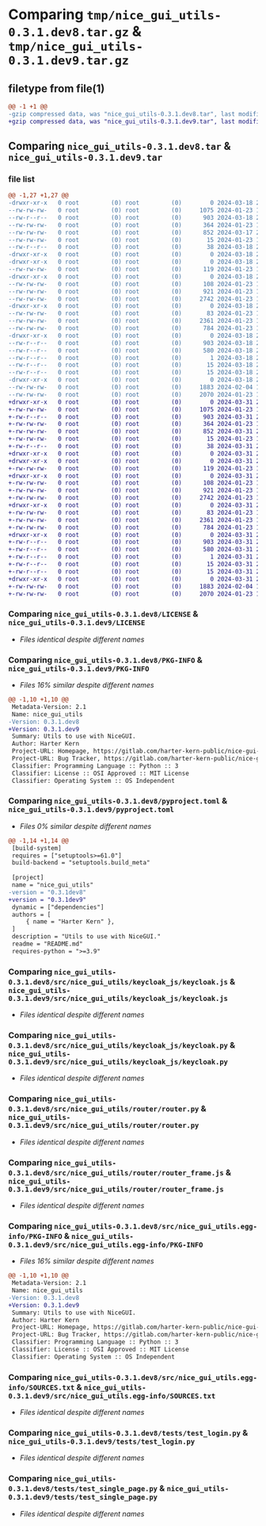 # Comparing `tmp/nice_gui_utils-0.3.1.dev8.tar.gz` & `tmp/nice_gui_utils-0.3.1.dev9.tar.gz`

## filetype from file(1)

```diff
@@ -1 +1 @@
-gzip compressed data, was "nice_gui_utils-0.3.1.dev8.tar", last modified: Mon Mar 18 20:49:14 2024, max compression
+gzip compressed data, was "nice_gui_utils-0.3.1.dev9.tar", last modified: Sun Mar 31 20:29:27 2024, max compression
```

## Comparing `nice_gui_utils-0.3.1.dev8.tar` & `nice_gui_utils-0.3.1.dev9.tar`

### file list

```diff
@@ -1,27 +1,27 @@
-drwxr-xr-x   0 root         (0) root         (0)        0 2024-03-18 20:49:14.174026 nice_gui_utils-0.3.1.dev8/
--rw-rw-rw-   0 root         (0) root         (0)     1075 2024-01-23 14:06:44.000000 nice_gui_utils-0.3.1.dev8/LICENSE
--rw-r--r--   0 root         (0) root         (0)      903 2024-03-18 20:49:14.174026 nice_gui_utils-0.3.1.dev8/PKG-INFO
--rw-rw-rw-   0 root         (0) root         (0)      364 2024-01-23 14:06:44.000000 nice_gui_utils-0.3.1.dev8/README.md
--rw-rw-rw-   0 root         (0) root         (0)      852 2024-03-17 21:14:33.000000 nice_gui_utils-0.3.1.dev8/pyproject.toml
--rw-rw-rw-   0 root         (0) root         (0)       15 2024-01-23 14:06:44.000000 nice_gui_utils-0.3.1.dev8/requirements.txt
--rw-r--r--   0 root         (0) root         (0)       38 2024-03-18 20:49:14.174026 nice_gui_utils-0.3.1.dev8/setup.cfg
-drwxr-xr-x   0 root         (0) root         (0)        0 2024-03-18 20:49:14.170026 nice_gui_utils-0.3.1.dev8/src/
-drwxr-xr-x   0 root         (0) root         (0)        0 2024-03-18 20:49:14.170026 nice_gui_utils-0.3.1.dev8/src/nice_gui_utils/
--rw-rw-rw-   0 root         (0) root         (0)      119 2024-01-23 14:06:44.000000 nice_gui_utils-0.3.1.dev8/src/nice_gui_utils/__init__.py
-drwxr-xr-x   0 root         (0) root         (0)        0 2024-03-18 20:49:14.174026 nice_gui_utils-0.3.1.dev8/src/nice_gui_utils/keycloak_js/
--rw-rw-rw-   0 root         (0) root         (0)      108 2024-01-23 14:06:44.000000 nice_gui_utils-0.3.1.dev8/src/nice_gui_utils/keycloak_js/__init__.py
--rw-rw-rw-   0 root         (0) root         (0)      921 2024-01-23 14:06:44.000000 nice_gui_utils-0.3.1.dev8/src/nice_gui_utils/keycloak_js/keycloak.js
--rw-rw-rw-   0 root         (0) root         (0)     2742 2024-01-23 14:06:44.000000 nice_gui_utils-0.3.1.dev8/src/nice_gui_utils/keycloak_js/keycloak.py
-drwxr-xr-x   0 root         (0) root         (0)        0 2024-03-18 20:49:14.174026 nice_gui_utils-0.3.1.dev8/src/nice_gui_utils/router/
--rw-rw-rw-   0 root         (0) root         (0)       83 2024-01-23 14:06:44.000000 nice_gui_utils-0.3.1.dev8/src/nice_gui_utils/router/__init__.py
--rw-rw-rw-   0 root         (0) root         (0)     2361 2024-01-23 14:06:44.000000 nice_gui_utils-0.3.1.dev8/src/nice_gui_utils/router/router.py
--rw-rw-rw-   0 root         (0) root         (0)      784 2024-01-23 14:06:44.000000 nice_gui_utils-0.3.1.dev8/src/nice_gui_utils/router/router_frame.js
-drwxr-xr-x   0 root         (0) root         (0)        0 2024-03-18 20:49:14.174026 nice_gui_utils-0.3.1.dev8/src/nice_gui_utils.egg-info/
--rw-r--r--   0 root         (0) root         (0)      903 2024-03-18 20:49:14.000000 nice_gui_utils-0.3.1.dev8/src/nice_gui_utils.egg-info/PKG-INFO
--rw-r--r--   0 root         (0) root         (0)      580 2024-03-18 20:49:14.000000 nice_gui_utils-0.3.1.dev8/src/nice_gui_utils.egg-info/SOURCES.txt
--rw-r--r--   0 root         (0) root         (0)        1 2024-03-18 20:49:14.000000 nice_gui_utils-0.3.1.dev8/src/nice_gui_utils.egg-info/dependency_links.txt
--rw-r--r--   0 root         (0) root         (0)       15 2024-03-18 20:49:14.000000 nice_gui_utils-0.3.1.dev8/src/nice_gui_utils.egg-info/requires.txt
--rw-r--r--   0 root         (0) root         (0)       15 2024-03-18 20:49:14.000000 nice_gui_utils-0.3.1.dev8/src/nice_gui_utils.egg-info/top_level.txt
-drwxr-xr-x   0 root         (0) root         (0)        0 2024-03-18 20:49:14.174026 nice_gui_utils-0.3.1.dev8/tests/
--rw-rw-rw-   0 root         (0) root         (0)     1883 2024-02-04 19:17:28.000000 nice_gui_utils-0.3.1.dev8/tests/test_login.py
--rw-rw-rw-   0 root         (0) root         (0)     2070 2024-01-23 14:06:44.000000 nice_gui_utils-0.3.1.dev8/tests/test_single_page.py
+drwxr-xr-x   0 root         (0) root         (0)        0 2024-03-31 20:29:27.941980 nice_gui_utils-0.3.1.dev9/
+-rw-rw-rw-   0 root         (0) root         (0)     1075 2024-01-23 14:06:44.000000 nice_gui_utils-0.3.1.dev9/LICENSE
+-rw-r--r--   0 root         (0) root         (0)      903 2024-03-31 20:29:27.937980 nice_gui_utils-0.3.1.dev9/PKG-INFO
+-rw-rw-rw-   0 root         (0) root         (0)      364 2024-01-23 14:06:44.000000 nice_gui_utils-0.3.1.dev9/README.md
+-rw-rw-rw-   0 root         (0) root         (0)      852 2024-03-31 20:12:25.000000 nice_gui_utils-0.3.1.dev9/pyproject.toml
+-rw-rw-rw-   0 root         (0) root         (0)       15 2024-01-23 14:06:44.000000 nice_gui_utils-0.3.1.dev9/requirements.txt
+-rw-r--r--   0 root         (0) root         (0)       38 2024-03-31 20:29:27.941980 nice_gui_utils-0.3.1.dev9/setup.cfg
+drwxr-xr-x   0 root         (0) root         (0)        0 2024-03-31 20:29:27.933980 nice_gui_utils-0.3.1.dev9/src/
+drwxr-xr-x   0 root         (0) root         (0)        0 2024-03-31 20:29:27.937980 nice_gui_utils-0.3.1.dev9/src/nice_gui_utils/
+-rw-rw-rw-   0 root         (0) root         (0)      119 2024-01-23 14:06:44.000000 nice_gui_utils-0.3.1.dev9/src/nice_gui_utils/__init__.py
+drwxr-xr-x   0 root         (0) root         (0)        0 2024-03-31 20:29:27.937980 nice_gui_utils-0.3.1.dev9/src/nice_gui_utils/keycloak_js/
+-rw-rw-rw-   0 root         (0) root         (0)      108 2024-01-23 14:06:44.000000 nice_gui_utils-0.3.1.dev9/src/nice_gui_utils/keycloak_js/__init__.py
+-rw-rw-rw-   0 root         (0) root         (0)      921 2024-01-23 14:06:44.000000 nice_gui_utils-0.3.1.dev9/src/nice_gui_utils/keycloak_js/keycloak.js
+-rw-rw-rw-   0 root         (0) root         (0)     2742 2024-01-23 14:06:44.000000 nice_gui_utils-0.3.1.dev9/src/nice_gui_utils/keycloak_js/keycloak.py
+drwxr-xr-x   0 root         (0) root         (0)        0 2024-03-31 20:29:27.937980 nice_gui_utils-0.3.1.dev9/src/nice_gui_utils/router/
+-rw-rw-rw-   0 root         (0) root         (0)       83 2024-01-23 14:06:44.000000 nice_gui_utils-0.3.1.dev9/src/nice_gui_utils/router/__init__.py
+-rw-rw-rw-   0 root         (0) root         (0)     2361 2024-01-23 14:06:44.000000 nice_gui_utils-0.3.1.dev9/src/nice_gui_utils/router/router.py
+-rw-rw-rw-   0 root         (0) root         (0)      784 2024-01-23 14:06:44.000000 nice_gui_utils-0.3.1.dev9/src/nice_gui_utils/router/router_frame.js
+drwxr-xr-x   0 root         (0) root         (0)        0 2024-03-31 20:29:27.937980 nice_gui_utils-0.3.1.dev9/src/nice_gui_utils.egg-info/
+-rw-r--r--   0 root         (0) root         (0)      903 2024-03-31 20:29:27.000000 nice_gui_utils-0.3.1.dev9/src/nice_gui_utils.egg-info/PKG-INFO
+-rw-r--r--   0 root         (0) root         (0)      580 2024-03-31 20:29:27.000000 nice_gui_utils-0.3.1.dev9/src/nice_gui_utils.egg-info/SOURCES.txt
+-rw-r--r--   0 root         (0) root         (0)        1 2024-03-31 20:29:27.000000 nice_gui_utils-0.3.1.dev9/src/nice_gui_utils.egg-info/dependency_links.txt
+-rw-r--r--   0 root         (0) root         (0)       15 2024-03-31 20:29:27.000000 nice_gui_utils-0.3.1.dev9/src/nice_gui_utils.egg-info/requires.txt
+-rw-r--r--   0 root         (0) root         (0)       15 2024-03-31 20:29:27.000000 nice_gui_utils-0.3.1.dev9/src/nice_gui_utils.egg-info/top_level.txt
+drwxr-xr-x   0 root         (0) root         (0)        0 2024-03-31 20:29:27.937980 nice_gui_utils-0.3.1.dev9/tests/
+-rw-rw-rw-   0 root         (0) root         (0)     1883 2024-02-04 19:17:28.000000 nice_gui_utils-0.3.1.dev9/tests/test_login.py
+-rw-rw-rw-   0 root         (0) root         (0)     2070 2024-01-23 14:06:44.000000 nice_gui_utils-0.3.1.dev9/tests/test_single_page.py
```

### Comparing `nice_gui_utils-0.3.1.dev8/LICENSE` & `nice_gui_utils-0.3.1.dev9/LICENSE`

 * *Files identical despite different names*

### Comparing `nice_gui_utils-0.3.1.dev8/PKG-INFO` & `nice_gui_utils-0.3.1.dev9/PKG-INFO`

 * *Files 16% similar despite different names*

```diff
@@ -1,10 +1,10 @@
 Metadata-Version: 2.1
 Name: nice_gui_utils
-Version: 0.3.1.dev8
+Version: 0.3.1.dev9
 Summary: Utils to use with NiceGUI.
 Author: Harter Kern
 Project-URL: Homepage, https://gitlab.com/harter-kern-public/nice-gui-utils
 Project-URL: Bug Tracker, https://gitlab.com/harter-kern-public/nice-gui-utils/-/issues
 Classifier: Programming Language :: Python :: 3
 Classifier: License :: OSI Approved :: MIT License
 Classifier: Operating System :: OS Independent
```

### Comparing `nice_gui_utils-0.3.1.dev8/pyproject.toml` & `nice_gui_utils-0.3.1.dev9/pyproject.toml`

 * *Files 0% similar despite different names*

```diff
@@ -1,14 +1,14 @@
 [build-system]
 requires = ["setuptools>=61.0"]
 build-backend = "setuptools.build_meta"
 
 [project]
 name = "nice_gui_utils"
-version = "0.3.1dev8"
+version = "0.3.1dev9"
 dynamic = ["dependencies"]
 authors = [
     { name = "Harter Kern" },
 ]
 description = "Utils to use with NiceGUI."
 readme = "README.md"
 requires-python = ">=3.9"
```

### Comparing `nice_gui_utils-0.3.1.dev8/src/nice_gui_utils/keycloak_js/keycloak.js` & `nice_gui_utils-0.3.1.dev9/src/nice_gui_utils/keycloak_js/keycloak.js`

 * *Files identical despite different names*

### Comparing `nice_gui_utils-0.3.1.dev8/src/nice_gui_utils/keycloak_js/keycloak.py` & `nice_gui_utils-0.3.1.dev9/src/nice_gui_utils/keycloak_js/keycloak.py`

 * *Files identical despite different names*

### Comparing `nice_gui_utils-0.3.1.dev8/src/nice_gui_utils/router/router.py` & `nice_gui_utils-0.3.1.dev9/src/nice_gui_utils/router/router.py`

 * *Files identical despite different names*

### Comparing `nice_gui_utils-0.3.1.dev8/src/nice_gui_utils/router/router_frame.js` & `nice_gui_utils-0.3.1.dev9/src/nice_gui_utils/router/router_frame.js`

 * *Files identical despite different names*

### Comparing `nice_gui_utils-0.3.1.dev8/src/nice_gui_utils.egg-info/PKG-INFO` & `nice_gui_utils-0.3.1.dev9/src/nice_gui_utils.egg-info/PKG-INFO`

 * *Files 16% similar despite different names*

```diff
@@ -1,10 +1,10 @@
 Metadata-Version: 2.1
 Name: nice_gui_utils
-Version: 0.3.1.dev8
+Version: 0.3.1.dev9
 Summary: Utils to use with NiceGUI.
 Author: Harter Kern
 Project-URL: Homepage, https://gitlab.com/harter-kern-public/nice-gui-utils
 Project-URL: Bug Tracker, https://gitlab.com/harter-kern-public/nice-gui-utils/-/issues
 Classifier: Programming Language :: Python :: 3
 Classifier: License :: OSI Approved :: MIT License
 Classifier: Operating System :: OS Independent
```

### Comparing `nice_gui_utils-0.3.1.dev8/src/nice_gui_utils.egg-info/SOURCES.txt` & `nice_gui_utils-0.3.1.dev9/src/nice_gui_utils.egg-info/SOURCES.txt`

 * *Files identical despite different names*

### Comparing `nice_gui_utils-0.3.1.dev8/tests/test_login.py` & `nice_gui_utils-0.3.1.dev9/tests/test_login.py`

 * *Files identical despite different names*

### Comparing `nice_gui_utils-0.3.1.dev8/tests/test_single_page.py` & `nice_gui_utils-0.3.1.dev9/tests/test_single_page.py`

 * *Files identical despite different names*

